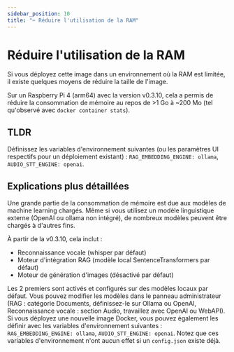 ```yaml
---
sidebar_position: 10
title: "✂️ Réduire l'utilisation de la RAM"
---
```


# Réduire l'utilisation de la RAM

Si vous déployez cette image dans un environnement où la RAM est limitée, il existe quelques moyens de réduire la taille de l'image.

Sur un Raspberry Pi 4 (arm64) avec la version v0.3.10, cela a permis de réduire la consommation de mémoire au repos de >1 Go à ~200 Mo (tel qu'observé avec `docker container stats`).

## TLDR

Définissez les variables d'environnement suivantes (ou les paramètres UI respectifs pour un déploiement existant) : `RAG_EMBEDDING_ENGINE: ollama`, `AUDIO_STT_ENGINE: openai`.

## Explications plus détaillées

Une grande partie de la consommation de mémoire est due aux modèles de machine learning chargés. Même si vous utilisez un modèle linguistique externe (OpenAI ou ollama non intégré), de nombreux modèles peuvent être chargés à d'autres fins.

À partir de la v0.3.10, cela inclut :

* Reconnaissance vocale (whisper par défaut)
* Moteur d'intégration RAG (modèle local SentenceTransformers par défaut)
* Moteur de génération d'images (désactivé par défaut)

Les 2 premiers sont activés et configurés sur des modèles locaux par défaut. Vous pouvez modifier les modèles dans le panneau administrateur (RAG : catégorie Documents, définissez-le sur Ollama ou OpenAI, Reconnaissance vocale : section Audio, travaillez avec OpenAI ou WebAPI).
Si vous déployez une nouvelle image Docker, vous pouvez également les définir avec les variables d'environnement suivantes : `RAG_EMBEDDING_ENGINE: ollama`, `AUDIO_STT_ENGINE: openai`. Notez que ces variables d'environnement n'ont aucun effet si un `config.json` existe déjà.
